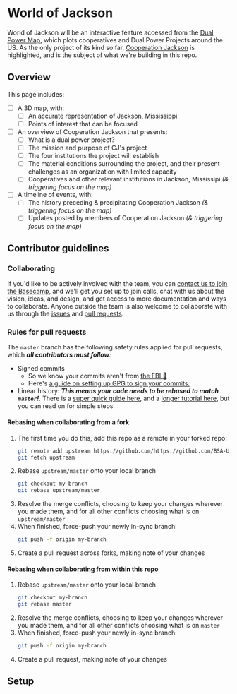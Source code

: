 # World of Jackson

World of Jackson will be an interactive feature accessed from the [Dual Power Map](https://blacksocialists.us/dual-power-map), which plots cooperatives and Dual Power Projects around the US. As the only project of its kind so far, [Cooperation Jackson](https://cooperationjackson.org/intro) is highlighted, and is the subject of what we're building in this repo.

## Overview

This page includes:

- [ ] A 3D map, with:
  - [ ] An accurate representation of Jackson, Mississippi
  - [ ] Points of interest that can be focused
- [ ] An overview of Cooperation Jackson that presents:
  - [ ] What is a dual power project?
  - [ ] The mission and purpose of CJ's project
  - [ ] The four institutions the project will establish
  - [ ] The material conditions surrounding the project, and their present challenges as an organization with limited capacity
  - [ ] Cooperatives and other relevant institutions in Jackson, Mississipi _(& triggering focus on the map)_
- [ ] A timeline of events, with:
  - [ ] The history preceding & precipitating Cooperation Jackson _(& triggering focus on the map)_
  - [ ] Updates posted by members of Cooperation Jackson _(& triggering focus on the map)_

## Contributor guidelines

### Collaborating

If you'd like to be actively involved with the team, you can [contact us to join the Basecamp](https://blacksocialists.us/contact), and we'll get you set up to join calls, chat with us about the vision, ideas, and design, and get access to more documentation and ways to collaborate. Anyone outside the team is also welcome to collaborate with us through the [issues](https://github.com/BSA-US/world-of-jackson/issues) and [pull requests](https://help.github.com/en/github/collaborating-with-issues-and-pull-requests/creating-a-pull-request-from-a-fork).

### Rules for pull requests

The `master` branch has the following safety rules applied for pull requests, which _**all contributors must follow**:_

- Signed commits
  - So we know your commits aren't from [the FBI :eyes:](https://twitter.com/BlackSocialists/status/1240649771741777920)
  - Here's [a guide on setting up GPG to sign your commits.](https://help.github.com/en/github/authenticating-to-github/signing-commits)
- Linear history: _**This means your code needs to be rebased to match `master`!**_. There is a [super quick guide here](https://akrabat.com/the-beginners-guide-to-rebasing-your-pr/), and a [longer tutorial here](https://www.youtube.com/watch?v=CEtqad1jM2E), but you can read on for simple steps

#### Rebasing when collaborating from a fork

1. The first time you do this, add this repo as a remote in your forked repo:
    ```sh
    git remote add upstream https://github.com/https://github.com/BSA-US/world-of-jackson.git
    git fetch upstream
    ```
2. Rebase `upstream/master` onto your local branch
    ```sh
    git checkout my-branch
    git rebase upstream/master
    ```
3. Resolve the merge conflicts, choosing to keep your changes wherever you made them, and for all other conflicts choosing what is on `upstream/master`
4. When finished, force-push your newly in-sync branch:
    ```sh
    git push -f origin my-branch
    ```
5. Create a pull request across forks, making note of your changes

#### Rebasing when collaborating from within this repo

1. Rebase `upstream/master` onto your local branch
    ```sh
    git checkout my-branch
    git rebase master
    ```
2. Resolve the merge conflicts, choosing to keep your changes wherever you made them, and for all other conflicts choosing what is on `master`
3. When finished, force-push your newly in-sync branch:
    ```sh
    git push -f origin my-branch
    ```
4. Create a pull request, making note of your changes

## Setup

